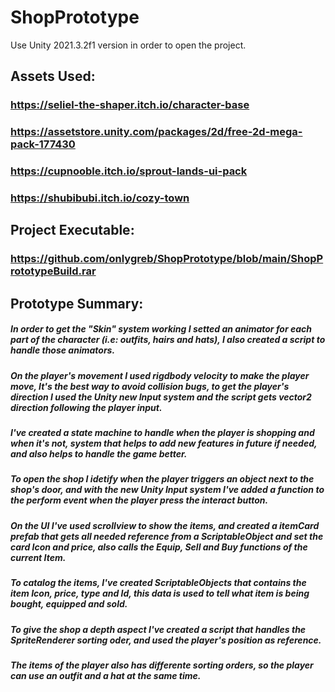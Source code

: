 # ShopPrototype

Use Unity 2021.3.2f1 version in order to open the project.

## Assets Used:
### https://seliel-the-shaper.itch.io/character-base
### https://assetstore.unity.com/packages/2d/free-2d-mega-pack-177430
### https://cupnooble.itch.io/sprout-lands-ui-pack
### https://shubibubi.itch.io/cozy-town

## Project Executable:
### https://github.com/onlygreb/ShopPrototype/blob/main/ShopPrototypeBuild.rar

## Prototype Summary:
##### In order to get the "Skin" system working I setted an animator for each part of the character (i.e: outfits, hairs and hats), I also created a script to handle those animators.
##### On the player's movement I used rigdbody velocity to make the player move, It's the best way to avoid collision bugs, to get the player's direction I used the Unity new Input system and the script gets vector2 direction following the player input.
##### I've created a state machine to handle when the player is shopping and when it's not, system that helps to add new features in future if needed, and also helps to handle the game better.
##### To open the shop I idetify when the player triggers an object next to the shop's door, and with the new Unity Input system I've added a function to the perform event when the player press the interact button.
##### On the UI I've used scrollview to show the items, and created a itemCard prefab that gets all needed reference from a ScriptableObject and set the card Icon and price, also calls the Equip, Sell and Buy functions of the current Item.
##### To catalog the items, I've created ScriptableObjects that contains the item Icon, price, type and Id, this data is used to tell what item is being bought, equipped and sold.
##### To give the shop a depth aspect I've created a script that handles the SpriteRenderer sorting oder, and used the player's position as reference.
##### The items of the player also has differente sorting orders, so the player can use an outfit and a hat at the same time.

